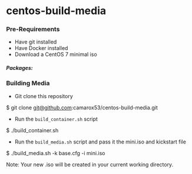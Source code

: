 # centos-build-media 

### Pre-Requirements
* Have git installed 
* Have Docker installed  
* Download a CentOS 7 minimal iso

##### Packages: 

### Building Media
* Git clone this repository 

$ git clone git@github.com:camarox53/centos-build-media.git

* Run the `build_container.sh` script

$ ./build_container.sh

* Run the `build_media.sh` script and pass it the mini.iso and kickstart file

$ ./build_media.sh -k base.cfg -i mini.iso

Note: Your new .iso will be created in your current working directory. 
